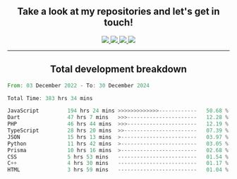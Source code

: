 <h2 align="center">
  Take a look at my repositories and let's get in touch!
</h2>
<p align="center">
  <a href="https://www.instagram.com/rayhanarkan?igsh=MXM3dHhmMTZ3ZWVsaA==">
    <img src="https://img.icons8.com/material-outlined/30/689d6a/instagram.png"/>
  </a>
  <a href="https://www.linkedin.com/in/rayhanarkan/">
    <img src="https://img.icons8.com/material-outlined/30/689d6a/linkedin.png"/>
  </a>
  <a href="">
    <img src="https://img.icons8.com/material-outlined/30/689d6a/geography.png"/>
  </a>
  <a href="mailto:rayhanarkan30@gmail.com">
    <img src="https://img.icons8.com/material-outlined/30/689d6a/email.png"/>
  </a>
</p>

---

<h2 align="center">Total development breakdown</h2>

<p align="center">
<!--START_SECTION:waka-->

```rust
From: 03 December 2022 - To: 30 December 2024

Total Time: 383 hrs 34 mins

JavaScript         194 hrs 24 mins >>>>>>>>>>>>>------------   50.68 %
Dart               47 hrs 7 mins   >>>----------------------   12.28 %
PHP                46 hrs 44 mins  >>>----------------------   12.19 %
TypeScript         28 hrs 20 mins  >>-----------------------   07.39 %
JSON               15 hrs 13 mins  >------------------------   03.97 %
Python             11 hrs 42 mins  >------------------------   03.05 %
Prisma             10 hrs 16 mins  >------------------------   02.68 %
CSS                5 hrs 53 mins   -------------------------   01.54 %
C++                4 hrs 30 mins   -------------------------   01.17 %
HTML               3 hrs 59 mins   -------------------------   01.04 %
```

<!--END_SECTION:waka-->
</p>
